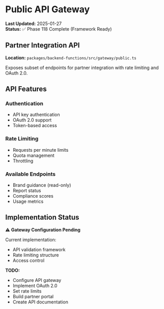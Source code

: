 # Public API Gateway

**Last Updated:** 2025-01-27  
**Status:** ✅ Phase 118 Complete (Framework Ready)

## Partner Integration API

**Location:** `packages/backend-functions/src/gateway/public.ts`

Exposes subset of endpoints for partner integration with rate limiting and OAuth 2.0.

## API Features

### Authentication

- API key authentication
- OAuth 2.0 support
- Token-based access

### Rate Limiting

- Requests per minute limits
- Quota management
- Throttling

### Available Endpoints

- Brand guidance (read-only)
- Report status
- Compliance scores
- Usage metrics

## Implementation Status

⚠️ **Gateway Configuration Pending**

Current implementation:

- API validation framework
- Rate limiting structure
- Access control

**TODO:**

- Configure API gateway
- Implement OAuth 2.0
- Set rate limits
- Build partner portal
- Create API documentation
